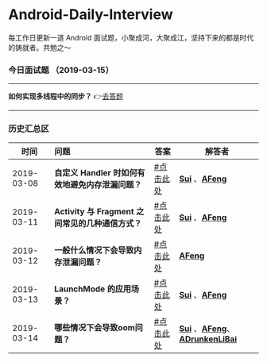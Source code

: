 # Android-Daily-Interview
每工作日更新一道 Android 面试题，小聚成河，大聚成江，坚持下来的都是时代的铸就者。共勉之～

### 今日面试题 （2019-03-15）

****

**如何实现多线程中的同步？** 👉[去答题](https://github.com/Moosphan/Android-Daily-Interview/issues/6)

-----

### 历史汇总区

| 时间       | 问题                                              | 答案                                                         | 解答者                                                       |
| ---------- | :------------------------------------------------ | ------------------------------------------------------------ | ------------------------------------------------------------ |
| 2019-03-08 | **自定义 Handler 时如何有效地避免内存泄漏问题？** | [#点击此处](https://github.com/Moosphan/Android-Daily-Interview/issues/1) | [**Sui**](https://github.com/Ssuiyingsen) 、[**AFeng**](https://github.com/Moosphan) |
| 2019-03-11 | **Activity 与 Fragment 之间常见的几种通信方式？** | [#点击此处](https://github.com/Moosphan/Android-Daily-Interview/issues/2) | [**Sui**](https://github.com/Ssuiyingsen) 、[**AFeng**](https://github.com/Moosphan) |
| 2019-03-12 | **一般什么情况下会导致内存泄漏问题？**            | [#点击此处](https://github.com/Moosphan/Android-Daily-Interview/issues/3) | [**AFeng**](https://github.com/Moosphan)                     |
| 2019-03-13 | **LaunchMode 的应用场景？**                       | [#点击此处](https://github.com/Moosphan/Android-Daily-Interview/issues/4) | [**Sui**](https://github.com/Ssuiyingsen) 、[**AFeng**](https://github.com/Moosphan) |
| 2019-03-14 | **哪些情况下会导致oom问题？**                     | [#点击此处](https://github.com/Moosphan/Android-Daily-Interview/issues/5) | [**Sui**](https://github.com/Ssuiyingsen) 、[**AFeng**](https://github.com/Moosphan)、[**ADrunkenLiBai**](https://github.com/ADrunkenLiBai) |

